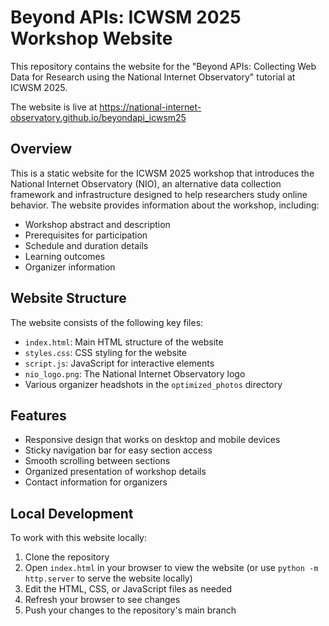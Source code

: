 # Beyond APIs: ICWSM 2025 Workshop Website

This repository contains the website for the "Beyond APIs: Collecting Web Data for Research using the National Internet Observatory" tutorial at ICWSM 2025.

The website is live at https://national-internet-observatory.github.io/beyondapi_icwsm25

## Overview

This is a static website for the ICWSM 2025 workshop that introduces the National Internet Observatory (NIO), an alternative data collection framework and infrastructure designed to help researchers study online behavior. The website provides information about the workshop, including:

- Workshop abstract and description
- Prerequisites for participation
- Schedule and duration details
- Learning outcomes
- Organizer information

## Website Structure

The website consists of the following key files:

- `index.html`: Main HTML structure of the website
- `styles.css`: CSS styling for the website
- `script.js`: JavaScript for interactive elements
- `nio_logo.png`: The National Internet Observatory logo
- Various organizer headshots in the `optimized_photos` directory

## Features

- Responsive design that works on desktop and mobile devices
- Sticky navigation bar for easy section access
- Smooth scrolling between sections
- Organized presentation of workshop details
- Contact information for organizers

## Local Development

To work with this website locally:

1. Clone the repository
2. Open `index.html` in your browser to view the website (or use `python -m http.server` to serve the website locally)
3. Edit the HTML, CSS, or JavaScript files as needed
4. Refresh your browser to see changes
5. Push your changes to the repository's main branch